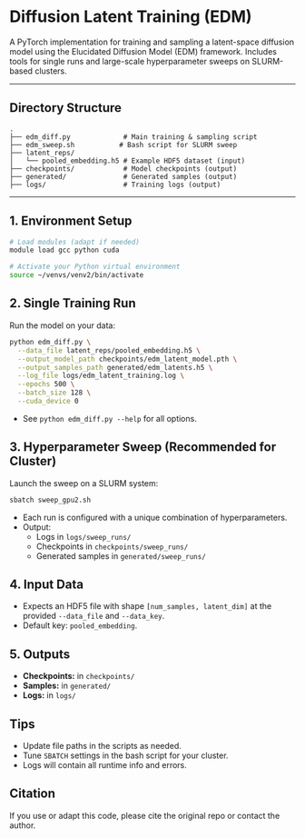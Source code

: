 # Diffusion Latent Training (EDM)

A PyTorch implementation for training and sampling a latent-space diffusion model using the Elucidated Diffusion Model (EDM) framework. Includes tools for single runs and large-scale hyperparameter sweeps on SLURM-based clusters.

---

## Directory Structure

```
.
├── edm_diff.py             # Main training & sampling script
├── edm_sweep.sh           # Bash script for SLURM sweep
├── latent_reps/
│   └── pooled_embedding.h5 # Example HDF5 dataset (input)
├── checkpoints/            # Model checkpoints (output)
├── generated/              # Generated samples (output)
├── logs/                   # Training logs (output)
```

---

## 1. Environment Setup

```bash
# Load modules (adapt if needed)
module load gcc python cuda

# Activate your Python virtual environment
source ~/venvs/venv2/bin/activate
```

## 2. Single Training Run

Run the model on your data:

```bash
python edm_diff.py \
  --data_file latent_reps/pooled_embedding.h5 \
  --output_model_path checkpoints/edm_latent_model.pth \
  --output_samples_path generated/edm_latents.h5 \
  --log_file logs/edm_latent_training.log \
  --epochs 500 \
  --batch_size 128 \
  --cuda_device 0
```

* See `python edm_diff.py --help` for all options.

## 3. Hyperparameter Sweep (Recommended for Cluster)

Launch the sweep on a SLURM system:

```bash
sbatch sweep_gpu2.sh
```

* Each run is configured with a unique combination of hyperparameters.
* Output:
  * Logs in `logs/sweep_runs/`
  * Checkpoints in `checkpoints/sweep_runs/`
  * Generated samples in `generated/sweep_runs/`

## 4. Input Data

* Expects an HDF5 file with shape `[num_samples, latent_dim]` at the provided `--data_file` and `--data_key`.
* Default key: `pooled_embedding`.

## 5. Outputs

* **Checkpoints:** in `checkpoints/`
* **Samples:** in `generated/`
* **Logs:** in `logs/`

## Tips

* Update file paths in the scripts as needed.
* Tune `SBATCH` settings in the bash script for your cluster.
* Logs will contain all runtime info and errors.

## Citation

If you use or adapt this code, please cite the original repo or contact the author.
